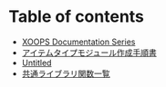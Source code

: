 # Table of contents

* [XOOPS Documentation Series](README.md)
* [アイテムタイプモジュール作成手順書](item-type.md)
* [Untitled](untitled.md)
* [共通ライブラリ関数一覧](raiburari.md)

